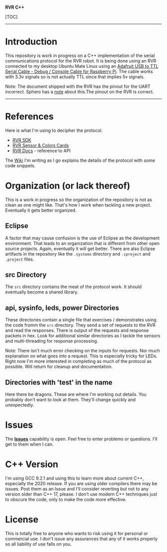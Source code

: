 **RVR C++**

[TOC]
***
# Introduction
This repository is work in progress on a C++ implementation of the  serial communications protocol for the RVR robot. It is being done using an RVR connected to my desktop Ubuntu Mate Linux using an [Adafruit USB to TTL Serial Cable - Debug / Console Cable for Raspberry Pi](https://www.adafruit.com/product/954). The cable works with 3.3v signals so is not actually TTL since that implies 5v signals.

Note: The document shipped with the RVR has the pinout for the UART incorrect. Sphero has a [note](https://sdk.sphero.com/docs/getting_started/before_you_start/uart_disclaimer/) about this.The pinout on the RVR is correct. 

***
# References

Here is what I'm using to decipher the protocol.

* [RVR SDK](https://sdk.sphero.com/)
* [RVR Sensor & Colors Cards](https://sdk.sphero.com/docs/general_documentation/sensors/)
* [RVR Docs](https://sdk.sphero.com/docs/sdk_documentation/connection/) - reference to API 


The [Wiki](https://bitbucket.org/rmerriam/rvr-cpp/wiki/Home) I'm writing as I go explains the details of the protocol with some code snippets.

# Organization (or lack thereof) 

This is a work in progress so the organization of the repository is not as clean as one might like. That's how I work when tackling a new project. Eventually it gets better organized. 

## Eclipse

A factor that may cause confusion is the use of Eclipse as the development environment. That leads to an organization that is different from other open source projects. Again, eventually it will get better. There are also Eclipse artifacts in the repository like the `.systems` directory and `.cproject` and `.project` files. 

## src Directory

The `src` directory contains the meat of the protocol work. It should eventually become a shared library.

## api, sysinfo, leds, power Directories

These directories contain a single file that exercises / demonstrates using the code fromm the `src` directory. They send a set of requests to the RVR and read the responses. There is output of the requests and response packets in hex. Look for additional similar directories as I tackle the sensors and multi-threading for response processing. 

Note: There isn't much error checking on the inputs for requests. Nor much explanation on what goes into a request. This is especially tricky for LEDs. Right now I'm more interested in completing as much of the protocol as possible. Will return for cleanup and documentation. 

## Directories with 'test' in the name

Here there be dragons. These are where I'm working out details. You probably don't want to look at them. They'll change quickly and unexpectedly.  

# Issues

The **[Issues](https://bitbucket.org/rmerriam/rvr-cpp/issues?status=new&status=open)** capability is open. Feel free to enter problems or questions. I'll get to them when I can.

# C++ Version

I'm using GCC 9.2.1 and using this to learn more about current C++, especially the 2020 release. If you are using older compilers there may be issues. Post them as an Issue and I'll consider reverting but not to any version older than C++ 17, please. I don't use modern C++ techniques just to obscure the code, only to make the code more effective. 

# License

This is totally free to anyone who wants to risk using it for personal or commercial use. I don't issue any assurances that any of it works properly so all liability of use falls on you. 
